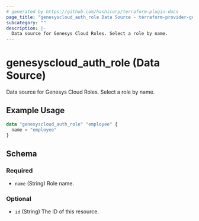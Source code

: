 ```yaml
---
# generated by https://github.com/hashicorp/terraform-plugin-docs
page_title: "genesyscloud_auth_role Data Source - terraform-provider-genesyscloud"
subcategory: ""
description: |-
  Data source for Genesys Cloud Roles. Select a role by name.
---
```


# genesyscloud_auth_role (Data Source)

Data source for Genesys Cloud Roles. Select a role by name.

## Example Usage

```terraform
data "genesyscloud_auth_role" "employee" {
  name = "employee"
}
```

<!-- schema generated by tfplugindocs -->
## Schema

### Required

- `name` (String) Role name.

### Optional

- `id` (String) The ID of this resource.


